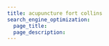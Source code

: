 ```yaml
---
title: acupuncture fort collins
search_engine_optimization:
  page_title:
  page_description:
---
```

